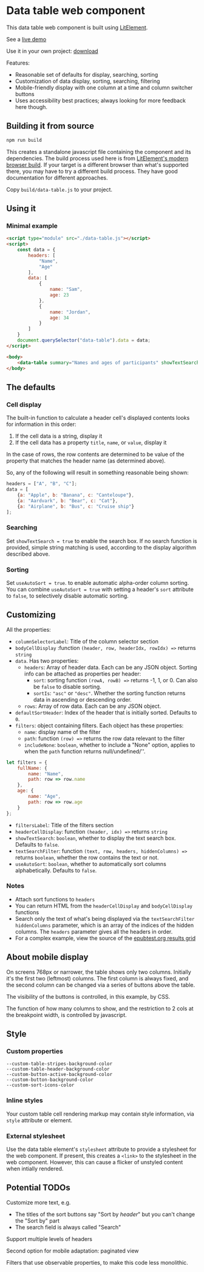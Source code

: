 # Data table web component

This data table web component is built using [LitElement](https://lit-element.polymer-project.org/). 

See a [live demo](https://marisademeglio.github.io/data-table-web-component/example)


Use it in your own project: [download](https://github.com/marisademeglio/data-table-web-component/build/data-table.js)

Features:

* Reasonable set of defaults for display, searching, sorting
* Customization of data display, sorting, searching, filtering
* Mobile-friendly display with one column at a time and column switcher buttons
* Uses accessibility best practices; always looking for more feedback here though. 


## Building it from source

```bash
npm run build
```

This creates a standalone javascript file containing the component and its dependencies. The build process used here is from [LitElement's modern browser build](https://lit-element.polymer-project.org/guide/build#modern-browser-build). If your target is a different browser than what's supported there, you may have to try a different build process. They have good documentation for different approaches.

Copy `build/data-table.js` to your project.


## Using it

### Minimal example
```html
<script type="module" src="./data-table.js"></script>
<script>
    const data = {
        headers: [
            "Name",
            "Age"
        ],
        data: [
            {
                name: "Sam",
                age: 23
            },
            {
                name: "Jordan",
                age: 34
            }
        ]
    }
    document.querySelector("data-table").data = data;
</script>

<body>
    <data-table summary="Names and ages of participants" showTextSearch="true"></data-table>
</body>
```

## The defaults


### Cell display

The built-in function to calculate a header cell's displayed contents looks for information in this order:

1. If the cell data is a string, display it
2. If the cell data has a property `title`, `name`, or `value`, display it


In the case of rows, the row contents are determined to be value of the property that matches the header name (as determined above). 

So, any of the following will result in something reasonable being shown:

```js
headers = ["A", "B", "C"];
data = [
    {a: "Apple", b: "Banana", c: "Canteloupe"}, 
    {a: "Aardvark", b: "Bear", c: "Cat"}, 
    {a: "Airplane", b: "Bus", c: "Cruise ship"}
];
```

### Searching

Set `showTextSearch = true` to enable the search box. If no search function is provided, simple string matching is used, according to the display algorithm described above.


### Sorting

Set `useAutoSort = true`. to enable automatic alpha-order column sorting. You can combine `useAutoSort = true` with setting a header's `sort` attribute to `false`, to selectively disable automatic sorting.

## Customizing

All the properties:

* `columnSelectorLabel`: Title of the column selector section
* `bodyCellDisplay` :function `(header, row, headerIdx, rowIdx) =>` returns `string`
* `data`. Has two properties:
    * `headers`: Array of header data. Each can be any JSON object. Sorting info can be attached as properties per header:
        * `sort`: sorting function `(rowA, rowB) =>` returns -1, 1, or 0. Can also be `false` to disable sorting.
        * `sortIs`: `"asc"` or `"desc"`. Whether the sorting function returns data in ascending or descending order. 
    * `rows`: Array of row data. Each can be any JSON object.
* `defaultSortHeader`: Index of the header that is initially sorted. Defaults to `0`.
* `filters`: object containing filters. Each object has these properties:
    * `name`: display name of the filter
    * `path`: function `(row) =>` returns the row data relevant to the filter
    * `includeNone`: `boolean`, whether to include a "None" option, applies to when the `path` function returns null/undefined/''.
    
```js
let filters = {
    fullName: {
        name: "Name",
        path: row => row.name
    },
    age: {
        name: "Age",
        path: row => row.age
    }
};
```
* `filtersLabel`: Title of the filters section
* `headerCellDisplay`: function `(header, idx) =>` returns `string`
* `showTextSearch`: `boolean`, whether to display the text search box. Defaults to `false`.
* `textSearchFilter`: function `(text, row, headers, hiddenColumns) =>` returns `boolean`, whether the row contains the text or not.
* `useAutoSort`: `boolean`, whether to automatically sort columns alphabetically. Defaults to `false`.

### Notes

* Attach sort functions to `headers`
* You can return HTML from the `headerCellDisplay` and `bodyCellDisplay` functions
* Search only the text of what's being displayed via the `textSearchFilter` `hiddenColumns` parameter, which is an array of the indices of the hidden columns. The `headers` parameter gives all the headers in order.
* For a complex example, view the source of the [epubtest.org results grid](http://epubtest.org/results)

## About mobile display

On screens 768px or narrower, the table shows only two columns. Initially it's the first two (leftmost) columns. The first column is always fixed, and the second column can be changed via a series of buttons above the table.

The visibility of the buttons is controlled, in this example, by CSS.

The function of how many columns to show, and the restriction to 2 cols at the breakpoint width, is controlled by javascript.

## Style

### Custom properties

```
--custom-table-stripes-background-color
--custom-table-header-background-color
--custom-button-active-background-color
--custom-button-background-color
--custom-sort-icons-color
```

### Inline styles

Your custom table cell rendering markup may contain style information, via `style` attribute or element.

### External stylesheet

Use the data table element's `stylesheet` attribute to provide a stylesheet for the web component. If present, this creates a `<link>` to the stylesheet in the web component. However, this can cause a flicker of unstyled content when intially rendered. 


## Potential TODOs

Customize more text, e.g.

* The titles of the sort buttons say "Sort by _header_" but you can't change the "Sort by" part
* The search field is always called "Search"

Support multiple levels of headers

Second option for mobile adaptation: paginated view

Filters that use observable properties, to make this code less monolithic.